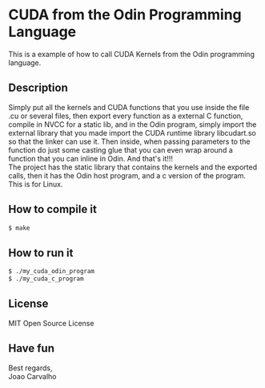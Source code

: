 # CUDA from the Odin Programming Language
This is a example of how to call CUDA Kernels from the Odin programming language.

## Description
Simply put all the kernels and CUDA functions that you use inside the file .cu or several files, then export every function as a external C function, compile in NVCC for a static lib, and in the Odin program, simply import the external library that you made import the CUDA runtime library libcudart.so so that the linker can use it. Then inside, when passing parameters to the function do just some casting glue that you can even wrap around a function that you can inline in Odin. And that's it!!! <br>
The project has the static library that contains the kernels and the exported calls, then it has the Odin host program, and a c version of the program. This is for Linux.

## How to compile it

``` bash
$ make
```

## How to run it

``` bash
$ ./my_cuda_odin_program
$ ./my_cuda_c_program
```

## License
MIT Open Source License

## Have fun
Best regards, <br>
Joao Carvalho
